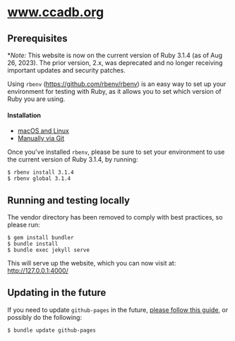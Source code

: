 # www.ccadb.org

## Prerequisites

**Note:* This website is now on the current version of Ruby 3.1.4 (as of Aug 26, 2023). The prior version, 2.x, was deprecated and no longer receiving important updates and security patches.

Using `rbenv` (https://github.com/rbenv/rbenv) is an easy way to set up your environment for testing with Ruby, as it allows you to set which version of Ruby you are using.

#### Installation

- [macOS and Linux](https://github.com/rbenv/rbenv#homebrew) 
- [Manually via Git](https://github.com/rbenv/rbenv#basic-git-checkout)

Once you've installed `rbenv`, please be sure to set your environment to use the current version of Ruby 3.1.4, by running:

```
$ rbenv install 3.1.4
$ rbenv global 3.1.4
```

## Running and testing locally

The vendor directory has been removed to comply with best practices, so please run:
```
$ gem install bundler
$ bundle install
$ bundle exec jekyll serve
```

This will serve up the website, which you can now visit at: http://127.0.0.1:4000/

## Updating in the future

If you need to update `github-pages` in the future, [please follow this guide](https://docs.github.com/en/pages/setting-up-a-github-pages-site-with-jekyll/testing-your-github-pages-site-locally-with-jekyll), or possibly do the following:

```
$ bundle update github-pages
```

